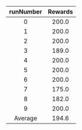 | runNumber | Rewards |
|:-:|:-:|
|0|200.0|
|1|200.0|
|2|200.0|
|3|189.0|
|4|200.0|
|5|200.0|
|6|200.0|
|7|175.0|
|8|182.0|
|9|200.0|
| Average |194.6|